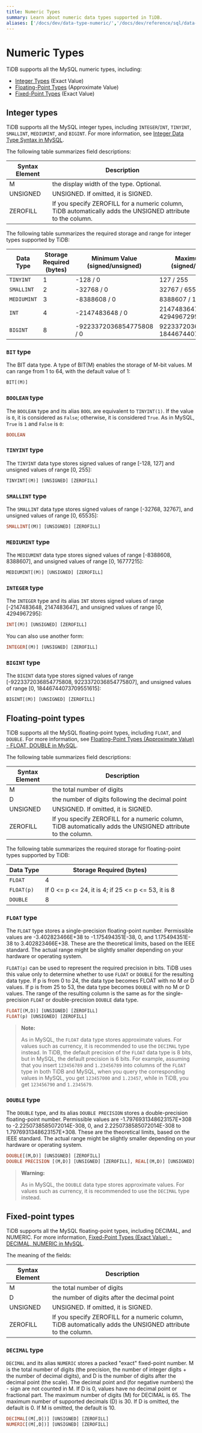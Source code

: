 ```yaml
---
title: Numeric Types
summary: Learn about numeric data types supported in TiDB.
aliases: ['/docs/dev/data-type-numeric/','/docs/dev/reference/sql/data-types/numeric/']
---
```


# Numeric Types

TiDB supports all the MySQL numeric types, including:

+ [Integer Types](#integer-types) (Exact Value)
+ [Floating-Point Types](#floating-point-types) (Approximate Value)
+ [Fixed-Point Types](#fixed-point-types) (Exact Value)

## Integer types

TiDB supports all the MySQL integer types, including `INTEGER`/`INT`, `TINYINT`, `SMALLINT`, `MEDIUMINT`, and `BIGINT`. For more information, see [Integer Data Type Syntax in MySQL](https://dev.mysql.com/doc/refman/5.7/en/integer-types.html).

The following table summarizes field descriptions:

| Syntax Element | Description |
| -------- | ------------------------------- |
| M | the display width of the type. Optional. |
| UNSIGNED | UNSIGNED. If omitted, it is SIGNED. |
| ZEROFILL | If you specify ZEROFILL for a numeric column, TiDB automatically adds the UNSIGNED attribute to the column. |

The following table summarizes the required storage and range for integer types supported by TiDB:

| Data Type | Storage Required (bytes) | Minimum Value (signed/unsigned) | Maximum value (signed/unsigned) |
| ------- | -------- | ----------- | ------------ |
| `TINYINT` | 1 | -128 / 0 | 127 / 255 |
| `SMALLINT` | 2 | -32768 / 0 | 32767 / 65535 |
| `MEDIUMINT` | 3 | -8388608 / 0 | 8388607 / 16777215 |
| `INT` | 4 | -2147483648 / 0 | 2147483647 / 4294967295 |
| `BIGINT` | 8 | -9223372036854775808 / 0 | 9223372036854775807 / 18446744073709551615 |

### `BIT` type

The BIT data type. A type of BIT(M) enables the storage of M-bit values. M can range from 1 to 64, with the default value of 1:

```sql
BIT[(M)]
```

### `BOOLEAN` type

The `BOOLEAN` type and its alias `BOOL` are equivalent to `TINYINT(1)`. If the value is `0`, it is considered as `False`; otherwise, it is considered `True`. As in MySQL, `True` is `1` and `False` is `0`:

```sql
BOOLEAN
```

### `TINYINT` type

The `TINYINT` data type stores signed values of range [-128, 127] and unsigned values of range [0, 255]:

```sql
TINYINT[(M)] [UNSIGNED] [ZEROFILL]
```

### `SMALLINT` type

The `SMALLINT` data type stores signed values of range [-32768, 32767], and unsigned values of range [0, 65535]:

```sql
SMALLINT[(M)] [UNSIGNED] [ZEROFILL]
```

### `MEDIUMINT` type

The `MEDIUMINT` data type stores signed values of range [-8388608, 8388607], and unsigned values of range [0, 16777215]:

```sql
MEDIUMINT[(M)] [UNSIGNED] [ZEROFILL]
```

### `INTEGER` type

The `INTEGER` type and its alias `INT` stores signed values of range [-2147483648, 2147483647], and unsigned values of range [0, 4294967295]:

```sql
INT[(M)] [UNSIGNED] [ZEROFILL]
```

You can also use another form:

```sql
INTEGER[(M)] [UNSIGNED] [ZEROFILL]
```

### `BIGINT` type

The `BIGINT` data type stores signed values of range [-9223372036854775808, 9223372036854775807], and unsigned values of range [0, 18446744073709551615]:

```sql
BIGINT[(M)] [UNSIGNED] [ZEROFILL]
```

## Floating-point types

TiDB supports all the MySQL floating-point types, including `FLOAT`, and `DOUBLE`. For more information, see [Floating-Point Types (Approximate Value) - FLOAT, DOUBLE in MySQL](https://dev.mysql.com/doc/refman/5.7/en/floating-point-types.html).

The following table summarizes field descriptions:

| Syntax Element | Description |
| -------- | ------------------------------- |
| M | the total number of digits |
| D | the number of digits following the decimal point |
| UNSIGNED | UNSIGNED. If omitted, it is SIGNED. |
| ZEROFILL | If you specify ZEROFILL for a numeric column, TiDB automatically adds the UNSIGNED attribute to the column. |

The following table summarizes the required storage for floating-point types supported by TiDB:

| Data Type | Storage Required (bytes)|
| ----------- |----------|
| `FLOAT` | 4 |
| `FLOAT(p)` | If 0 <= p <= 24, it is 4; if 25 <= p <= 53, it is 8|
| `DOUBLE` | 8 |

### `FLOAT` type

The `FLOAT` type stores a single-precision floating-point number. Permissible values are -3.402823466E+38 to -1.175494351E-38, 0, and 1.175494351E-38 to 3.402823466E+38. These are the theoretical limits, based on the IEEE standard. The actual range might be slightly smaller depending on your hardware or operating system.

`FLOAT(p)` can be used to represent the required precision in bits. TiDB uses this value only to determine whether to use `FLOAT` or `DOUBLE` for the resulting data type. If p is from 0 to 24, the data type becomes FLOAT with no M or D values. If p is from 25 to 53, the data type becomes `DOUBLE` with no M or D values. The range of the resulting column is the same as for the single-precision `FLOAT` or double-precision `DOUBLE` data type.

```sql
FLOAT[(M,D)] [UNSIGNED] [ZEROFILL]
FLOAT(p) [UNSIGNED] [ZEROFILL]
```

> **Note:**
>
> As in MySQL, the `FLOAT` data type stores approximate values. For values such as currency, it is recommended to use the `DECIMAL` type instead.
> In TiDB, the default precision of the `FLOAT` data type is 8 bits, but in MySQL, the default precision is 6 bits. For example, assuming that you insert `123456789` and `1.23456789` into columns of the `FLOAT` type in both TiDB and MySQL, when you query the corresponding values in MySQL, you get `123457000` and `1.23457`, while in TiDB, you get `123456790` and `1.2345679`.

### `DOUBLE` type

The `DOUBLE` type, and its alias `DOUBLE PRECISION` stores a double-precision floating-point number. Permissible values are -1.7976931348623157E+308 to -2.2250738585072014E-308, 0, and 2.2250738585072014E-308 to 1.7976931348623157E+308. These are the theoretical limits, based on the IEEE standard. The actual range might be slightly smaller depending on your hardware or operating system.

```sql
DOUBLE[(M,D)] [UNSIGNED] [ZEROFILL]
DOUBLE PRECISION [(M,D)] [UNSIGNED] [ZEROFILL], REAL[(M,D)] [UNSIGNED] [ZEROFILL]
```

> **Warning:**
>
> As in MySQL, the `DOUBLE` data type stores approximate values. For values such as currency, it is recommended to use the `DECIMAL` type instead.

## Fixed-point types

TiDB supports all the MySQL floating-point types, including DECIMAL, and NUMERIC. For more information, [Fixed-Point Types (Exact Value) - DECIMAL, NUMERIC in MySQL](https://dev.mysql.com/doc/refman/5.7/en/fixed-point-types.html).

The meaning of the fields:

| Syntax Element | Description |
| -------- | ------------------------------- |
| M | the total number of digits |
| D | the number of digits after the decimal point |
| UNSIGNED | UNSIGNED. If omitted, it is SIGNED. |
| ZEROFILL | If you specify ZEROFILL for a numeric column, TiDB automatically adds the UNSIGNED attribute to the column. |

### `DECIMAL` type

`DECIMAL` and its alias `NUMERIC` stores a packed "exact" fixed-point number. M is the total number of digits (the precision, the number of integer digits + the number of decimal digits), and D is the number of digits after the decimal point (the scale). The decimal point and (for negative numbers) the - sign are not counted in M. If D is 0, values have no decimal point or fractional part. The maximum number of digits (M) for DECIMAL is 65. The maximum number of supported decimals (D) is 30. If D is omitted, the default is 0. If M is omitted, the default is 10.

```sql
DECIMAL[(M[,D])] [UNSIGNED] [ZEROFILL]
NUMERIC[(M[,D])] [UNSIGNED] [ZEROFILL]
```
